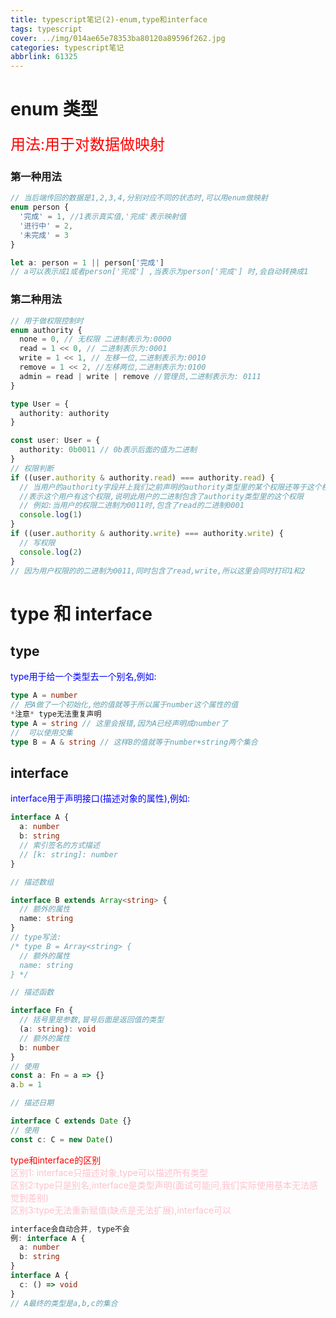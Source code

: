 ```yaml
---
title: typescript笔记(2)-enum,type和interface
tags: typescript
cover: ../img/014ae65e78353ba80120a89596f262.jpg
categories: typescript笔记
abbrlink: 61325
---
```


# enum 类型

<font color='red' size='5'>用法:用于对数据做映射</font>

### 第一种用法

```ts
// 当后端传回的数据是1,2,3,4,分别对应不同的状态时,可以用enum做映射
enum person {
  '完成' = 1, //1表示真实值,'完成'表示映射值
  '进行中' = 2,
  '未完成' = 3
}

let a: person = 1 || person['完成']
// a可以表示成1或者person['完成'] ,当表示为person['完成'] 时,会自动转换成1
```

### 第二种用法

```ts
// 用于做权限控制时
enum authority {
  none = 0, // 无权限 二进制表示为:0000
  read = 1 << 0, // 二进制表示为:0001
  write = 1 << 1, // 左移一位,二进制表示为:0010
  remove = 1 << 2, //左移两位,二进制表示为:0100
  admin = read | write | remove //管理员,二进制表示为: 0111
}

type User = {
  authority: authority
}

const user: User = {
  authority: 0b0011 // 0b表示后面的值为二进制
}
// 权限判断
if ((user.authority & authority.read) === authority.read) {
  // 当用户的authority字段并上我们之前声明的authority类型里的某个权限还等于这个权限时
  //表示这个用户有这个权限,说明此用户的二进制包含了authority类型里的这个权限
  // 例如:当用户的权限二进制为0011时,包含了read的二进制0001
  console.log(1)
}
if ((user.authority & authority.write) === authority.write) {
  // 写权限
  console.log(2)
}
// 因为用户权限的的二进制为0011,同时包含了read,write,所以这里会同时打印1和2
```

# type 和 interface

## type

<font color='blue'>
type用于给一个类型去一个别名,例如:
</font>

```ts
type A = number
// 把A做了一个初始化,他的值就等于所以属于number这个属性的值
*注意* type无法重复声明
type A = string // 这里会报错,因为A已经声明成number了
//  可以使用交集
type B = A & string // 这样B的值就等于number+string两个集合
```

## interface

<font color='blue'>
interface用于声明接口(描述对象的属性),例如:
</font>

```ts
interface A {
  a: number
  b: string
  // 索引签名的方式描述
  // [k: string]: number
}

// 描述数组

interface B extends Array<string> {
  // 额外的属性
  name: string
}
// type写法:
/* type B = Array<string> {
  // 额外的属性
  name: string
} */

// 描述函数

interface Fn {
  // 括号里是参数,冒号后面是返回值的类型
  (a: string): void
  // 额外的属性
  b: number
}
// 使用
const a: Fn = a => {}
a.b = 1

// 描述日期

interface C extends Date {}
// 使用
const c: C = new Date()
```

<font color='red'>
type和interface的区别
</font>
</br>
<font color='pink'>
区别1:
interface只描述对象,type可以描述所有类型
</br>
区别2:type只是别名,interface是类型声明(面试可能问,我们实际使用基本无法感觉到差别)
</br>
区别3:type无法重新赋值(缺点是无法扩展),interface可以
</font>

```ts
interface会自动合并, type不会
例: interface A {
  a: number
  b: string
}
interface A {
  c: () => void
}
// A最终的类型是a,b,c的集合
```
